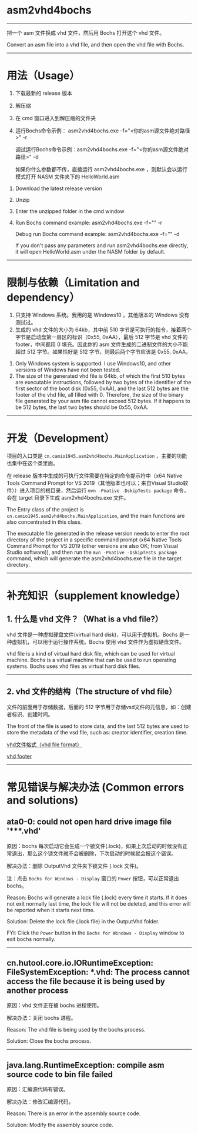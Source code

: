 # asm2vhd4bochs

***

把一个 asm 文件换成 vhd 文件，然后用 Bochs 打开这个 vhd 文件。

Convert an asm file into a vhd file, and then open the vhd file with Bochs.



***

# 用法（Usage）

1. 下载最新的 release 版本
2. 解压缩
3. 在 cmd 窗口进入到解压缩的文件夹
4. 运行Bochs命令示例： asm2vhd4bochs.exe -f="<你的asm源文件绝对路径>" -r

   调试运行Bochs命令示例：asm2vhd4bochs.exe -f="<你的asm源文件绝对路径>" -d

   如果你什么参数都不传，直接运行 asm2vhd4bochs.exe ，则默认会以运行模式打开 NASM 文件夹下的 HelloWorld.asm

<p>

1. Download the latest release version
2. Unzip
3. Enter the unzipped folder in the cmd window
4. Run Bochs command example: asm2vhd4bochs.exe -f="<absolute path of your asm source file>" -r

   Debug run Bochs command example: asm2vhd4bochs.exe -f="<absolute path of your asm source file>" -d

   If you don't pass any parameters and run asm2vhd4bochs.exe directly, it will open HelloWorld.asm under the NASM folder by default.

***

# 限制与依赖（Limitation and dependency）

1. 只支持 Windows 系统。我用的是 Windows10 ，其他版本的 Windows 没有测试过。
2. 生成的 vhd 文件的大小为 64kb，其中前 510 字节是可执行的指令，接着两个字节是启动盘第一扇区的标识（0x55, 0xAA），最后 512 字节是 vhd 文件的footer，中间都用 0 填充。因此你的 asm 文件生成的二进制文件的大小不能超过 512 字节。如果恰好是 512 字节，则最后两个字节应该是 0x55, 0xAA。

<p>

1. Only Windows system is supported. I use Windows10, and other versions of Windows have not been tested.
2. The size of the generated vhd file is 64kb, of which the first 510 bytes are executable instructions, followed by two bytes of the identifier of the first sector of the boot disk (0x55, 0xAA), and the last 512 bytes are the footer of the vhd file, all filled with 0. Therefore, the size of the binary file generated by your asm file cannot exceed 512 bytes. If it happens to be 512 bytes, the last two bytes should be 0x55, 0xAA.

***

# 开发（Development）

项目的入口类是 `cn.camio1945.asm2vhd4bochs.MainApplication` ，主要的功能也集中在这个类里面。

在 release 版本中生成的可执行文件需要在特定的命令提示符中（x64 Native Tools Command Prompt for VS 2019（其他版本也可以；来自Visual Studio软件））进入项目的根目录，然后运行 `mvn -Pnative -DskipTests package` 命令，会在 target 目录下生成 asm2vhd4bochs.exe 文件。

<p>

The Entry class of the project is `cn.camio1945.asm2vhd4bochs.MainApplication`, and the main functions are also concentrated in this class.

The executable file generated in the release version needs to enter the root directory of the project in a specific command prompt (x64 Native Tools Command Prompt for VS 2019 (other versions are also OK; from Visual Studio software)), and then run the `mvn -Pnative -DskipTests package` command, which will generate the asm2vhd4bochs.exe file in the target directory.

***

# 补充知识（supplement knowledge）

## 1. 什么是 vhd 文件？（What is a vhd file?）

vhd 文件是一种虚拟硬盘文件(virtual hard disk)，可以用于虚拟机。Bochs 是一种虚拟机，可以用于运行操作系统。Bochs 使用 vhd 文件作为虚拟硬盘文件。

<p>

vhd file is a kind of virtual hard disk file, which can be used for virtual machine. Bochs is a virtual machine that can be used to run operating systems. Bochs uses vhd files as virtual hard disk files.

***

## 2. vhd 文件的结构（The structure of vhd file）

文件的前面用于存储数据，后面的 512 字节用于存储vsd文件的元信息，如：创建者标识、创建时间。

<p>

The front of the file is used to store data, and the last 512 bytes are used to store the metadata of the vsd file, such as: creator identifier, creation time.

[vhd文件格式（vhd file format）](https://download.microsoft.com/download/f/f/e/ffef50a5-07dd-4cf8-aaa3-442c0673a029/Virtual%20Hard%20Disk%20Format%20Spec_10_18_06.doc)

[vhd footer](https://github.com/libyal/libvhdi/blob/main/documentation/Virtual%20Hard%20Disk%20(VHD)%20image%20format.asciidoc#2-footer)

***

# 常见错误与解决办法 (Common errors and solutions)

## ata0-0: could not open hard drive image file '***.vhd'

原因：bochs 每次启动它会生成一个锁文件(.lock)，如果上次启动的时候没有正常退出，那么这个锁文件就不会被删除，下次启动的时候就会报这个错误。

解决办法：删除 OutputVhd 文件夹下锁文件 (.lock 文件)。

注：点击 `Bochs for Windows - Display` 窗口的 `Power` 按钮，可以正常退出 bochs。

<p>

Reason: Bochs will generate a lock file (.lock) every time it starts. If it does not exit normally last time, the lock file will not be deleted, and this error will be reported when it starts next time.

Solution: Delete the lock file (.lock file) in the OutputVhd folder.

FYI: Click the `Power` button in the `Bochs for Windows - Display` window to exit bochs normally.

***

## cn.hutool.core.io.IORuntimeException: FileSystemException: *.vhd: The process cannot access the file because it is being used by another process

原因：vhd 文件正在被 bochs 进程使用。

解决办法：关闭 bochs 进程。

<p>

Reason: The vhd file is being used by the bochs process.

Solution: Close the bochs process.

***

## java.lang.RuntimeException: compile asm source code to bin file failed

原因：汇编源代码有错误。

解决办法：修改汇编源代码。

<p>

Reason: There is an error in the assembly source code.

Solution: Modify the assembly source code.
